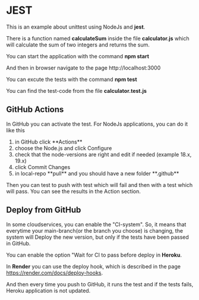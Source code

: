 # JEST

This is an example about unittest using NodeJs and **jest**.

There is a function named **calculateSum** inside the file **calculator.js** which will calculate the sum of two integers and  returns the sum.

You can start the application with the command **npm start**

And then in browser navigate to the page http://localhost:3000

You can excute the tests with the command **npm test**

You can find the test-code from the file **calculator.test.js**

## GitHub Actions

In GitHub you can activate the test. For NodeJs applications, you can do it like this
<ol>
<li>in GitHub click **Actions**</li>
<li>choose the Node.js and click Configure</li>
<li>check that the node-versions are right and edit if needed (example 18.x, 19.x)</li>
<li>click Commit Changes</li>
<li>in local-repo **pull** and you should have a new folder **.github** </li>
</ol>
Then you can test to push with test which will fail and then with a test which will pass. You can see the results in the Action section.

## Deploy from GitHub 

In some cloudservices, you can enable the "CI-system". So, it means that everytime your main-branch(or the branch you choose) is changing, the system will Deploy the new version, but only if the tests have been passed in GitHub.

You can enable the option "Wait for CI to pass before deploy in **Heroku**.

In **Render** you can use the deploy hook, which is described in the page https://render.com/docs/deploy-hooks.

And then every time you push to GitHub, it runs the test and if the tests fails, Heroku application is not updated.